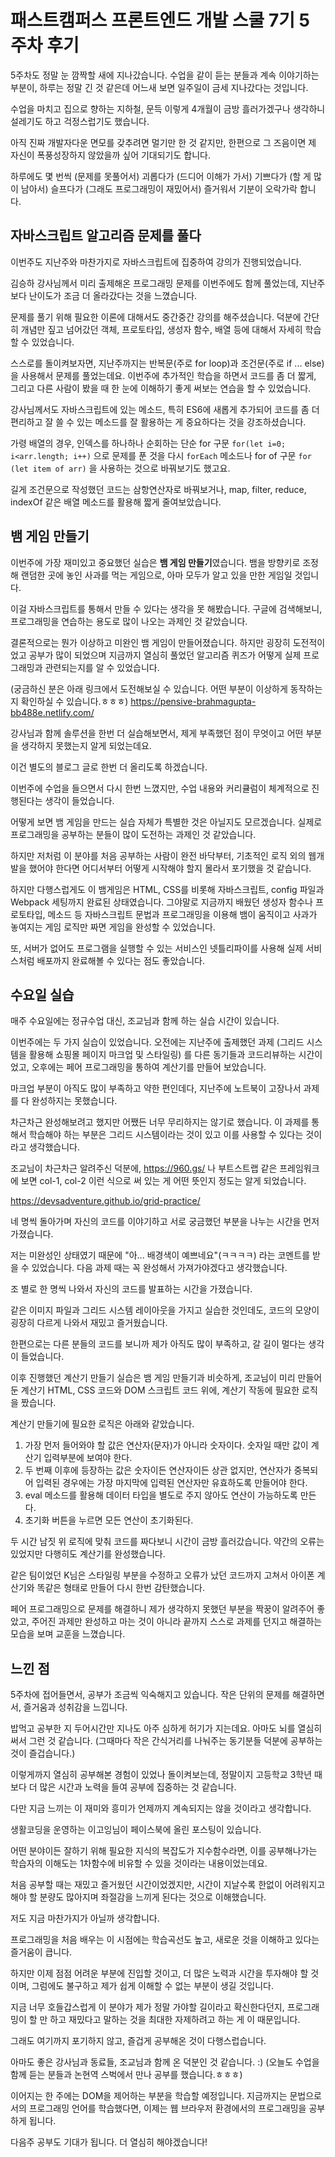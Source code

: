 # 패스트캠퍼스 프론트엔드 개발 스쿨 7기 5주차 후기

5주차도 정말 눈 깜짝할 새에 지나갔습니다. 수업을 같이 듣는 분들과 계속 이야기하는 부분이, 하루는 정말 긴 것 같은데 어느새 보면 일주일이 금세 지나갔다는 것입니다.

수업을 마치고 집으로 향하는 지하철, 문득 이렇게 4개월이 금방 흘러가겠구나 생각하니 설레기도 하고 걱정스럽기도 했습니다.

아직 진짜 개발자다운 면모를 갖추려면 멀기만 한 것 같지만, 한편으로 그 즈음이면 제 자신이 폭풍성장하지 않았을까 싶어 기대되기도 합니다.

하루에도 몇 번씩 (문제를 못풀어서) 괴롭다가 (드디어 이해가 가서) 기쁘다가 (할 게 많이 남아서) 슬프다가 (그래도 프로그래밍이 재밌어서) 즐거워서 기분이 오락가락 합니다.

## 자바스크립트 알고리즘 문제를 풀다

이번주도 지난주와 마찬가지로 자바스크립트에 집중하여 강의가 진행되었습니다.

김승하 강사님께서 미리 출제해온 프로그래밍 문제를 이번주에도 함께 풀었는데, 지난주보다 난이도가 조금 더 올라갔다는 것을 느꼈습니다.

문제를 풀기 위해 필요한 이론에 대해서도 중간중간 강의를 해주셨습니다. 덕분에 간단히 개념만 짚고 넘어갔던 객체, 프로토타입, 생성자 함수, 배열 등에 대해서 자세히 학습할 수 있었습니다.

스스로를 돌이켜보자면, 지난주까지는 반복문(주로 for loop)과 조건문(주로 if ... else)을 사용해서 문제를 풀었는데요. 이번주에 추가적인 학습을 하면서 코드를 좀 더 짧게, 그리고 다른 사람이 봤을 때 한 눈에 이해하기 좋게 써보는 연습을 할 수 있었습니다.

강사님께서도 자바스크립트에 있는 메소드, 특히 ES6에 새롭게 추가되어 코드를 좀 더 편리하고 잘 쓸 수 있는 메소드를 잘 활용하는 게 중요하다는 것을 강조하셨습니다.

가령 배열의 경우, 인덱스를 하나하나 순회하는 단순 for 구문 `for(let i=0; i<arr.length; i++)` 으로 문제를 푼 것을 다시 `forEach` 메소드나 for of 구문 `for (let item of arr)` 을 사용하는 것으로 바꿔보기도 했고요.

길게 조건문으로 작성했던 코드는 삼항연산자로 바꿔보거나, map, filter, reduce, indexOf 같은 배열 메소드를 활용해 짧게 줄여보았습니다.

## 뱀 게임 만들기

이번주에 가장 재미있고 중요했던 실습은 **뱀 게임 만들기**였습니다. 뱀을 방향키로 조정해 랜덤한 곳에 놓인 사과를 먹는 게임으로, 아마 모두가 알고 있을 만한 게임일 것입니다.

이걸 자바스크립트를 통해서 만들 수 있다는 생각을 못 해봤습니다. 구글에 검색해보니, 프로그래밍을 연습하는 용도로 많이 나오는 과제인 것 같았습니다.

결론적으로는 뭔가 이상하고 미완인 뱀 게임이 만들어졌습니다. 하지만 굉장히 도전적이었고 공부가 많이 되었으며 지금까지 열심히 풀었던 알고리즘 퀴즈가 어떻게 실제 프로그래밍과 관련되는지를 알 수 있었습니다.

(궁금하신 분은 아래 링크에서 도전해보실 수 있습니다. 어떤 부분이 이상하게 동작하는지 확인하실 수 있습니다.ㅎㅎㅎ)
https://pensive-brahmagupta-bb488e.netlify.com/

강사님과 함께 솔루션을 한번 더 실습해보면서, 제게 부족했던 점이 무엇이고 어떤 부분을 생각하지 못했는지 알게 되었는데요.

이건 별도의 블로그 글로 한번 더 올리도록 하겠습니다.

이번주에 수업을 들으면서 다시 한번 느꼈지만, 수업 내용와 커리큘럼이 체계적으로 진행된다는 생각이 들었습니다.

어떻게 보면 뱀 게임을 만드는 실습 자체가 특별한 것은 아닐지도 모르겠습니다. 실제로 프로그래밍을 공부하는 분들이 많이 도전하는 과제인 것 같았습니다.

하지만 저처럼 이 분야를 처음 공부하는 사람이 완전 바닥부터, 기초적인 로직 외의 웹개발을 했어야 한다면 어디서부터 어떻게 시작해야 할지 몰라서 포기했을 것 같습니다.

하지만 다행스럽게도 이 뱀게임은 HTML, CSS를 비롯해 자바스크립트, config 파일과 Webpack 세팅까지 완료된 상태였습니다. 그야말로 지금까지 배웠던 생성자 함수나 프로토타입, 메소드 등 자바스크립트 문법과 프로그래밍을 이용해 뱀이 움직이고 사과가 놓여지는 게임 로직만 짜면 게임을 완성할 수 있었습니다.

또, 서버가 없어도 프로그램을 실행할 수 있는 서비스인 넷틀리파이를 사용해 실제 서비스처럼 배포까지 완료해볼 수 있다는 점도 좋았습니다.

## 수요일 실습

매주 수요일에는 정규수업 대신, 조교님과 함께 하는 실습 시간이 있습니다.

이번주에는 두 가지 실습이 있었습니다. 오전에는 지난주에 출제했던 과제 (그리드 시스템을 활용해 쇼핑몰 페이지 마크업 및 스타일링) 를 다른 동기들과 코드리뷰하는 시간이었고, 오후에는 페어 프로그래밍을 통하여 계산기를 만들어 보았습니다.

마크업 부분이 아직도 많이 부족하고 약한 편인데다, 지난주에 노트북이 고장나서 과제를 다 완성하지는 못했습니다.

차근차근 완성해보려고 했지만 어쨌든 너무 무리하지는 않기로 했습니다. 이 과제를 통해서 학습해야 하는 부분은 그리드 시스템이라는 것이 있고 이를 사용할 수 있다는 것이라고 생각했습니다.

조교님이 차근차근 알려주신 덕분에, https://960.gs/ 나 부트스트랩 같은 프레임워크에 보면 col-1, col-2 이런 식으로 써 있는 게 어떤 뜻인지 정도는 알게 되었습니다.

https://devsadventure.github.io/grid-practice/

네 명씩 돌아가며 자신의 코드를 이야기하고 서로 궁금했던 부분을 나누는 시간을 먼저 가졌습니다.

저는 미완성인 상태였기 때문에 "아... 배경색이 예쁘네요"(ㅋㅋㅋㅋ) 라는 코멘트를 받을 수 있었습니다. 다음 과제 때는 꼭 완성해서 가져가야겠다고 생각했습니다.

조 별로 한 명씩 나와서 자신의 코드를 발표하는 시간을 가졌습니다.

같은 이미지 파일과 그리드 시스템 레이아웃을 가지고 실습한 것인데도, 코드의 모양이 굉장히 다르게 나와서 재밌고 즐거웠습니다.

한편으로는 다른 분들의 코드를 보니까 제가 아직도 많이 부족하고, 갈 길이 멀다는 생각이 들었습니다.

이후 진행했던 계산기 만들기 실습은 뱀 게임 만들기과 비슷하게, 조교님이 미리 만들어둔 계산기 HTML, CSS 코드와 DOM 스크립트 코드 위에, 계산기 작동에 필요한 로직을 짰습니다.

계산기 만들기에 필요한 로직은 아래와 같았습니다.

1. 가장 먼저 들어와야 할 값은 연산자(문자)가 아니라 숫자이다. 숫자일 때만 값이 계산기 입력부분에 보여야 한다.
2. 두 번째 이후에 등장하는 값은 숫자이든 연산자이든 상관 없지만, 연산자가 중복되어 입력된 경우에는 가장 마지막에 입력된 연산자만 유효하도록 만들어야 한다.
3. eval 메소드를 활용해 데이터 타입을 별도로 주지 않아도 연산이 가능하도록 만든다.
4. 초기화 버튼을 누르면 모든 연산이 초기화된다.

두 시간 남짓 위 로직에 맞춰 코드를 짜다보니 시간이 금방 흘러갔습니다. 약간의 오류는 있었지만 다행히도 계산기를 완성했습니다.

같은 팀이었던 K님은 스타일링 부분을 수정하고 오류가 났던 코드까지 고쳐서 아이폰 계산기와 똑같은 형태로 만들어 다시 한번 감탄했습니다.

페어 프로그래밍으로 문제를 해결하니 제가 생각하지 못했던 부분을 짝꿍이 알려주어 좋았고, 주어진 과제만 완성하고 마는 것이 아니라 끝까지 스스로 과제를 던지고 해결하는 모습을 보며 교훈을 느꼈습니다.


## 느낀 점

5주차에 접어들면서, 공부가 조금씩 익숙해지고 있습니다. 작은 단위의 문제를 해결하면서, 즐거움과 성취감을 느낍니다.

밥먹고 공부한 지 두어시간만 지나도 아주 심하게 허기가 지는데요. 아마도 뇌를 열심히 써서 그런 것 같습니다.
(그때마다 작은 간식거리를 나눠주는 동기분들 덕분에 공부하는 것이 즐겁습니다.)

이렇게까지 열심히 공부해본 경험이 있었나 돌이켜보는데, 정말이지 고등학교 3학년 때보다 더 많은 시간과 노력을 들여 공부에 집중하는 것 같습니다.

다만 지금 느끼는 이 재미와 흥미가 언제까지 계속되지는 않을 것이라고 생각합니다.

생활코딩을 운영하는 이고잉님이 페이스북에 올린 포스팅이 있습니다.

어떤 분야이든 잘하기 위해 필요한 지식의 복잡도가 지수함수라면, 이를 공부해나가는 학습자의 이해도는 1차함수에 비유할 수 있을 것이라는 내용이었는데요.

처음 공부할 때는 재밌고 즐거웠던 시간이었겠지만, 시간이 지날수록 한없이 어려워지고 해야 할 분량도 많아지며 좌절감을 느끼게 된다는 것으로 이해했습니다.

저도 지금 마찬가지가 아닐까 생각합니다.

프로그래밍을 처음 배우는 이 시점에는 학습곡선도 높고, 새로운 것을 이해하고 있다는 즐거움이 큽니다.

하지만 이제 점점 어려운 부분에 진입할 것이고, 더 많은 노력과 시간을 투자해야 할 것이며, 그럼에도 불구하고 제가 쉽게 이해할 수 없는 부분이 생길 것입니다.

지금 너무 호들갑스럽게 이 분야가 제가 정말 가야할 길이라고 확신한다던지, 프로그래밍이 할 만 하고 재밌다고 말하는 것을 최대한 자제하려고 하는 게 이 때문입니다.

그래도 여기까지 포기하지 않고, 즐겁게 공부해온 것이 다행스럽습니다.

아마도 좋은 강사님과 동료들, 조교님과 함께 온 덕분인 것 같습니다. :) 
(오늘도 수업을 함께 듣는 분들과 논현역 스벅에서 만나 공부를 했습니다.ㅎㅎㅎ)

이어지는 한 주에는 DOM을 제어하는 부분을 학습할 예정입니다. 지금까지는 문법으로서의 프로그래밍 언어를 학습했다면, 이제는 웹 브라우저 환경에서의 프로그래밍을 공부하게 됩니다.

다음주 공부도 기대가 됩니다. 더 열심히 해야겠습니다!